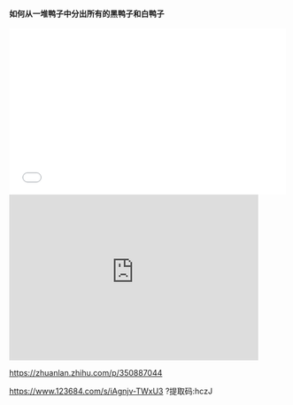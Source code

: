 #### 如何从一堆鸭子中分出所有的黑鸭子和白鸭子  

<iframe src="//player.bilibili.com/player.html?isOutside=true&aid=704379399&bvid=BV1Jm4y1G7ag&cid=1291656291&p=1" scrolling="no" border="0" frameborder="no" framespacing="0" allowfullscreen="true" width=500 height=300></iframe>



<iframe 
src="https://183-232-114-59.pd1.cjjd19.com:30443/download-v.123pan.cn/m78/123-hls-847/hls/dd501d33f3250b61b7783d1119e38279_17496620/480p/stream.m3u8?auth_key=1745728717-717979-0-38c736d7cbac0246fb4d69d0870c290a&bzc=6&bzs=313832343733313834393a35343837353133333a31373439363632303a30&s=32892332&xmfcid=aedcce0c-86f7-46a0-a9b4-d15910de59e9-63-0f9c45583" 
scrolling="no" 
border="0" 
frameborder="no" 
framespacing="0" 
allowfullscreen="true" 
height=300 
width=450> 
</iframe>

https://zhuanlan.zhihu.com/p/350887044

https://www.123684.com/s/iAgnjv-TWxU3  ?提取码:hczJ
<!--stackedit_data:
eyJoaXN0b3J5IjpbMTA4MDc1MDE0MiwtMjEyNDkyNDY2OCwtMT
k4OTU0NjA4OSw3Mzc1NzM4ODAsMjExMjcwMjQyMCwtMTIzMjc2
MjI3NCwyMTAwNTIzNzkyLDE5MzA2MDQxMzgsMTY0NjIzNzE0Ml
19
-->
